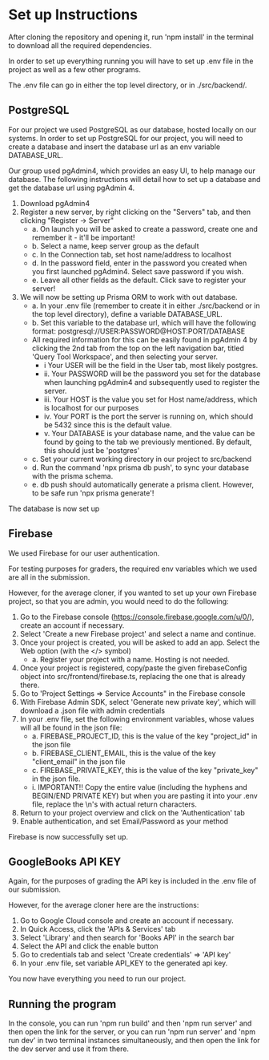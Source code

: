# Set up Instructions

After cloning the repository and opening it, run 'npm install' in the terminal to download
all the required dependencies.

In order to set up everything running you will have to set up .env file in the project as well
as a few other programs.

The .env file can go in either the top level directory, or in ./src/backend/.

## PostgreSQL

For our project we used PostgreSQL as our database, hosted locally on our systems. In order to set up PostgreSQL for our project,
you will need to create a database and insert the database url as an env variable DATABASE_URL.

Our group used pgAdmin4, which provides an easy UI, to help manage our database. The following instructions will detail how to
set up a database and get the database url using pgAdmin 4.

1. Download pgAdmin4
2. Register a new server, by right clicking on the "Servers" tab, and then clicking "Register -> Server"
   - a. On launch you will be asked to create a password, create one and remember it - it'll be important!
   - b. Select a name, keep server group as the default
   - c. In the Connection tab, set host name/address to localhost
   - d. In the password field, enter in the password you created when you first launched pgAdmin4. Select save password if you wish.
   - e. Leave all other fields as the default. Click save to register your server!
3. We will now be setting up Prisma ORM to work with out database.
   - a. In your .env file (remember to create it in either ./src/backend or in the top level directory), define a variable
     DATABASE_URL.
   - b. Set this variable to the database url, which will have the following format: postgresql://USER:PASSWORD@HOST:PORT/DATABASE
   - All required information for this can be easily found in pgAdmin 4 by clicking the 2nd tab from the top on the left
     navigation bar, titled 'Query Tool Workspace', and then selecting your server.
     - i Your USER will be the field in the User tab, most likely postgres.
     - ii. Your PASSWORD will be the password you set for the database when launching pgAdmin4 and subsequently used to register the server.
     - iii. Your HOST is the value you set for Host name/address, which is localhost for our purposes
     - iv. Your PORT is the port the server is running on, which should be 5432 since this is the default value.
     - v. Your DATABASE is your database name, and the value can be found by going to the tab we previously mentioned. By default, this should just be 'postgres'
   - c. Set your current working directory in our project to src/backend
   - d. Run the command 'npx prisma db push', to sync your database with the prisma schema.
   - e. db push should automatically generate a prisma client. However, to be safe run 'npx prisma generate'!

The database is now set up

## Firebase

We used Firebase for our user authentication.

For testing purposes for graders, the required env variables which we used are all in the submission.

However, for the average cloner, if you wanted to set up your own Firebase project, so that you are admin,
you would need to do the following:

1. Go to the Firebase console (https://console.firebase.google.com/u/0/), create an account if necessary.
2. Select 'Create a new Firebase project' and select a name and continue.
3. Once your project is created, you will be asked to add an app. Select the Web option (with the </> symbol)
   - a. Register your project with a name. Hosting is not needed.
4. Once your project is registered, copy/paste the given firebaseConfig object into src/frontend/firebase.ts,
   replacing the one that is already there.
5. Go to 'Project Settings => Service Accounts" in the Firebase console
6. With Firebase Admin SDK, select 'Generate new private key', which will download a .json file with admin credentials
7. In your .env file, set the following environment variables, whose values will all be found in the json file:
   - a. FIREBASE_PROJECT_ID, this is the value of the key "project_id" in the json file
   - b. FIREBASE_CLIENT_EMAIL, this is the value of the key "client_email" in the json file
   - c. FIREBASE_PRIVATE_KEY, this is the value of the key "private_key" in the json file.
   - i. IMPORTANT!! Copy the entire value (including the hyphens and BEGIN/END PRIVATE KEY) but when you are pasting it into your .env file, replace the \n's with actual return characters.
8. Return to your project overview and click on the 'Authentication' tab
9. Enable authentication, and set Email/Password as your method

Firebase is now successfully set up.

## GoogleBooks API KEY

Again, for the purposes of grading the API key is included in the .env file of our
submission.

However, for the average cloner here are the instructions:

1. Go to Google Cloud console and create an account if necessary.
2. In Quick Access, click the 'APIs & Services' tab
3. Select 'Library' and then search for 'Books API' in the search bar
4. Select the API and click the enable button
5. Go to credentials tab and select 'Create credentials' => 'API key'
6. In your .env file, set variable API_KEY to the generated api key.

You now have everything you need to run our project.

## Running the program

In the console, you can run 'npm run build' and then 'npm run server' and then
open the link for the server, or you can run 'npm run server' and 'npm run dev'
in two terminal instances simultaneously, and then open the link for the dev server
and use it from there.
